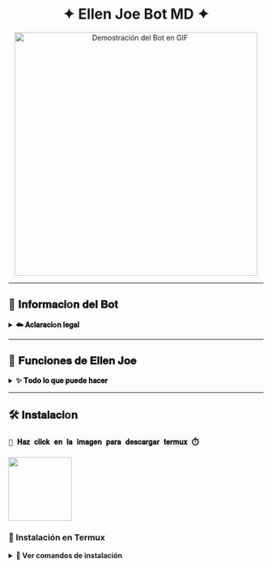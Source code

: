 <h1 align="center">✦ Ellen Joe Bot MD ✦</h1>

<div align="center">
  <img src="https://files.catbox.moe/mok9hg.mp4" width="480" alt="Demostración del Bot en GIF">
</div>

---

## 💫 𝐈𝐧𝐟𝐨𝐫𝐦𝐚𝐜𝐢o𝐧 𝐝𝐞𝐥 𝐁𝐨𝐭

<details>
  <summary><b>☁️ 𝐀𝐜𝐥𝐚𝐫𝐚𝐜𝐢o𝐧 𝐥𝐞𝐠𝐚𝐥</b></summary>

> 🚫 **Este proyecto NO está afiliado a WhatsApp ni WhatsApp LLC.**
> Un bot hecho 100% independiente, personalizado por **Nevi Dev**.
</details>

---

## 🧩 𝐅𝐮𝐧𝐜𝐢𝐨𝐧𝐞𝐬 𝐝𝐞 𝐄𝐥𝐥𝐞𝐧 𝐉𝐨𝐞

<details>
  <summary><b>✨ 𝐓𝐨𝐝𝐨 𝐥𝐨 𝐪𝐮𝐞 𝐩𝐮𝐞𝐝𝐞 𝐡𝐚𝐜𝐞𝐫</b></summary>

- 👥 Gestión de grupos (bienvenidas, reglas, etc.)
- 🛡️ Antidelete, antilink, antispam
- 🎉 Mensaje de bienvenida personalizado
- 🎮 Juegos: tictactoe, piedra papel o tijera, etc.
- 🤖 Chatbots: Simsimi y autoresponder AI
- 🎨 Stickers desde imágenes, videos, GIFs o enlaces
- 🔎 Búsquedas rápidas en Google
- 🧙 Juego RPG integrado
- 🎵 Descarga de música y videos desde YouTube
- 🔧 ¡Y muchas otras funciones!

</details>

---

## 🛠️ 𝐈𝐧𝐬𝐭𝐚𝐥𝐚𝐜𝐢o𝐧

### **`🤖 𝐇𝐚𝐳 𝐜𝐥𝐢𝐜𝐤 𝐞𝐧 𝐥𝐚 𝐢𝐦𝐚𝐠𝐞𝐧 𝐩𝐚𝐫𝐚 𝐝𝐞𝐬𝐜𝐚𝐫𝐠𝐚𝐫 𝐭𝐞𝐫𝐦𝐮𝐱 ⏱️`**
<a
href="https://www.mediafire.com/file/llugt4zgj7g3n3u/com.termux_1020.apk/file"><img src="https://qu.ax/finc.jpg" height="125px"></a> 

### 📱 Instalación en **Termux**

<details>
  <summary><b>🔰 Ver comandos de instalación</b></summary>

```bash
termux-setup-storage
```bash
apt update && apt upgrade && pkg install -y git nodejs ffmpeg imagemagick yarn
```bash
git clone [https://github.com/nevi-dev/Ellen-Joe-Bot-MD](https://github.com/nevi-dev/Ellen-Joe-Bot-MD) && cd Ellen-Joe-Bot-MD
```bash
yarn install && npm install && npm update
```bash
npm start

> Cuando veas: (Y/I/N/O/D/Z) [default=N]
> Escribe "y" y presiona ENTER
> 
</details>
🖥️ 𝐇𝐚𝐳 𝐜𝐥𝐢𝐜 𝐞𝐧 𝐥𝐚 𝐢𝐦𝐚𝐠𝐞𝐧 𝐩𝐚𝐫𝐚 𝐝𝐞𝐬𝐜𝐚𝐫𝐠𝐚𝐫 𝐜𝐥𝐨𝐮𝐝 𝐬𝐡𝐞𝐥𝐥 ✨
<a
href="https://www.mediafire.com/file/bp2l6cci2p30hjv/Cloud+Shell_1.apk/file"><img src="https://qu.ax/iSvfx.webp" height="125px"></a>
☁️ Instalación en Cloud Shell
<details>
<summary><b>🚀 Ver pasos para Cloud Shell</b></summary>
git clone [https://github.com/nevi-dev/Ellen-Joe-Bot-MD](https://github.com/nevi-dev/Ellen-Joe-Bot-MD) && cd Ellen-Joe-Bot-MD
```bash
yarn install && npm install
```bash
npm start

> ✔️ Asegúrate de que tu Cloud Shell tenga Node.js instalado.
> </details>
> 
♻️ ¿El bot se detuvo?
<details>
<summary><b>🔁 Cómo reiniciarlo en Termux</b></summary>
cd Ellen-Joe-Bot-MD && npm start

</details>
🧑‍💻 ¿Quieres poner tu número como owner?
<details>
<summary><b>🔑 edita el archivo y Agrega tu número como Owner</b></summary>
cd Ellen-Joe-Bot-MD
```bash
nano settings.js

> En el archivo settings.js, busca la sección owner y coloca tu número ahí.
> 
</details>
🌐 𝐄𝐧𝐥𝐚𝐜𝐞𝐬 u𝐭𝐢𝐥𝐞𝐬
<details>
<summary><b>👥 Grupos Oficiales</b></summary>
 * 📢 Canal Oficial
 * 🌐 Comunidad Global
</details>
<details>
<summary><b>📞 Contacto</b></summary>
 * 📱 WhatsApp: 18294868853
 * 📧 Email: dioneibipaselomendes@gmail.com
</details>
👑 𝐂𝐫𝐞𝐚𝐝𝐨𝐫 𝐝𝐞𝐥 𝐁𝐨𝐭
💻 Creado por: Nevi Dev
<div align="center">
<a href="[https://github.com/nevi-dev](https://github.com/nevi-dev)"><img src="[https://github.com/nevi-dev.png](https://github.com/nevi-dev.png)" width="250" height="250" alt="Nevi Dev"/></a>
</div>
🤝 𝐂𝐨𝐥𝐚𝐛𝐨𝐫𝐚𝐝𝐨𝐫𝐞𝐬
<div align="center">
<a href="[https://github.com/Dioneibi-rip](https://github.com/Dioneibi-rip)" style="display:inline-block; text-decoration: none;">
<img src="[https://github.com/Dioneibi-rip.png](https://github.com/Dioneibi-rip.png)" width="130" height="130" alt="Dioneibi-rip" style="border-radius: 50%;"/>
<br>
<sub><b>Dioneibi-rip</b></sub>
</a>
</div>

